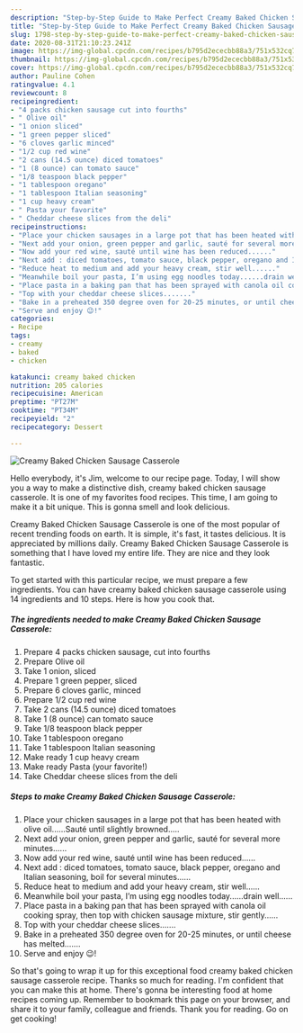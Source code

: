 ```yaml
---
description: "Step-by-Step Guide to Make Perfect Creamy Baked Chicken Sausage Casserole"
title: "Step-by-Step Guide to Make Perfect Creamy Baked Chicken Sausage Casserole"
slug: 1798-step-by-step-guide-to-make-perfect-creamy-baked-chicken-sausage-casserole
date: 2020-08-31T21:10:23.241Z
image: https://img-global.cpcdn.com/recipes/b795d2ececbb88a3/751x532cq70/creamy-baked-chicken-sausage-casserole-recipe-main-photo.jpg
thumbnail: https://img-global.cpcdn.com/recipes/b795d2ececbb88a3/751x532cq70/creamy-baked-chicken-sausage-casserole-recipe-main-photo.jpg
cover: https://img-global.cpcdn.com/recipes/b795d2ececbb88a3/751x532cq70/creamy-baked-chicken-sausage-casserole-recipe-main-photo.jpg
author: Pauline Cohen
ratingvalue: 4.1
reviewcount: 8
recipeingredient:
- "4 packs chicken sausage cut into fourths"
- " Olive oil"
- "1 onion sliced"
- "1 green pepper sliced"
- "6 cloves garlic minced"
- "1/2 cup red wine"
- "2 cans (14.5 ounce) diced tomatoes"
- "1 (8 ounce) can tomato sauce"
- "1/8 teaspoon black pepper"
- "1 tablespoon oregano"
- "1 tablespoon Italian seasoning"
- "1 cup heavy cream"
- " Pasta your favorite"
- " Cheddar cheese slices from the deli"
recipeinstructions:
- "Place your chicken sausages in a large pot that has been heated with olive oil......Sauté until slightly browned....."
- "Next add your onion, green pepper and garlic, sauté for several more minutes......"
- "Now add your red wine, sauté until wine has been reduced......"
- "Next add : diced tomatoes, tomato sauce, black pepper, oregano and Italian seasoning, boil for several minutes......"
- "Reduce heat to medium and add your heavy cream, stir well......"
- "Meanwhile boil your pasta, I’m using egg noodles today......drain well......"
- "Place pasta in a baking pan that has been sprayed with canola oil cooking spray, then top with chicken sausage mixture, stir gently......"
- "Top with your cheddar cheese slices......."
- "Bake in a preheated 350 degree oven for 20-25 minutes, or until cheese has melted......."
- "Serve and enjoy 😉!"
categories:
- Recipe
tags:
- creamy
- baked
- chicken

katakunci: creamy baked chicken 
nutrition: 205 calories
recipecuisine: American
preptime: "PT27M"
cooktime: "PT34M"
recipeyield: "2"
recipecategory: Dessert

---
```



![Creamy Baked Chicken Sausage Casserole](https://img-global.cpcdn.com/recipes/b795d2ececbb88a3/751x532cq70/creamy-baked-chicken-sausage-casserole-recipe-main-photo.jpg)

Hello everybody, it's Jim, welcome to our recipe page. Today, I will show you a way to make a distinctive dish, creamy baked chicken sausage casserole. It is one of my favorites food recipes. This time, I am going to make it a bit unique. This is gonna smell and look delicious.



Creamy Baked Chicken Sausage Casserole is one of the most popular of recent trending foods on earth. It is simple, it's fast, it tastes delicious. It is appreciated by millions daily. Creamy Baked Chicken Sausage Casserole is something that I have loved my entire life. They are nice and they look fantastic.


To get started with this particular recipe, we must prepare a few ingredients. You can have creamy baked chicken sausage casserole using 14 ingredients and 10 steps. Here is how you cook that.

<!--inarticleads1-->

##### The ingredients needed to make Creamy Baked Chicken Sausage Casserole:

1. Prepare 4 packs chicken sausage, cut into fourths
1. Prepare  Olive oil
1. Take 1 onion, sliced
1. Prepare 1 green pepper, sliced
1. Prepare 6 cloves garlic, minced
1. Prepare 1/2 cup red wine
1. Take 2 cans (14.5 ounce) diced tomatoes
1. Take 1 (8 ounce) can tomato sauce
1. Take 1/8 teaspoon black pepper
1. Take 1 tablespoon oregano
1. Take 1 tablespoon Italian seasoning
1. Make ready 1 cup heavy cream
1. Make ready  Pasta (your favorite!)
1. Take  Cheddar cheese slices from the deli




<!--inarticleads2-->

##### Steps to make Creamy Baked Chicken Sausage Casserole:

1. Place your chicken sausages in a large pot that has been heated with olive oil......Sauté until slightly browned.....
1. Next add your onion, green pepper and garlic, sauté for several more minutes......
1. Now add your red wine, sauté until wine has been reduced......
1. Next add : diced tomatoes, tomato sauce, black pepper, oregano and Italian seasoning, boil for several minutes......
1. Reduce heat to medium and add your heavy cream, stir well......
1. Meanwhile boil your pasta, I’m using egg noodles today......drain well......
1. Place pasta in a baking pan that has been sprayed with canola oil cooking spray, then top with chicken sausage mixture, stir gently......
1. Top with your cheddar cheese slices.......
1. Bake in a preheated 350 degree oven for 20-25 minutes, or until cheese has melted.......
1. Serve and enjoy 😉!




So that's going to wrap it up for this exceptional food creamy baked chicken sausage casserole recipe. Thanks so much for reading. I'm confident that you can make this at home. There's gonna be interesting food at home recipes coming up. Remember to bookmark this page on your browser, and share it to your family, colleague and friends. Thank you for reading. Go on get cooking!
